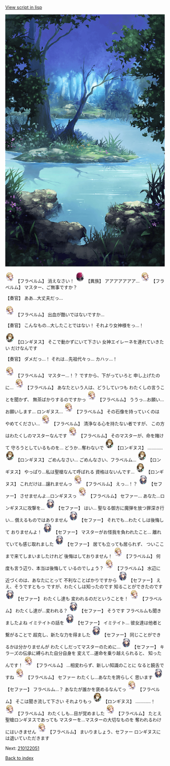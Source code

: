 [View script in lisp](../scripts/210122043.txt)

![fountain.png](../images/backgrounds/fountain.png)

<img src="../images/units/501611.png" alt="501611.png" height="34"/>
【フラベルム】
消えなさい！

<img src="../images/units/5809801.png" alt="5809801.png" height="34"/>
【異族】
アアアアアアア…

<img src="../images/units/501611.png" alt="501611.png" height="34"/>
【フラベルム】
マスター、ご無事ですか？

【奏官】
ああ…大丈夫だっ…

<img src="../images/units/501611.png" alt="501611.png" height="34"/>
【フラベルム】
出血が酷いではないですか…

【奏官】
こんなもの…大したことではない！
それより女神様をっ…！

<img src="../images/units/5300131.png" alt="5300131.png" height="34"/>
【ロンギヌス】
そこで動かずにいて下さい
女神エイレーネを連れていきたい
だけなんです

【奏官】
ダメだっ…！
それは…先祖代々っ…
カハッ…！

<img src="../images/units/501611.png" alt="501611.png" height="34"/>
【フラベルム】
マスター…！？
ですから、下がっていろと
申し上げたのに…

<img src="../images/units/501611.png" alt="501611.png" height="34"/>
【フラベルム】
あなたという人は、どうしていつも
わたくしの言うことを聞かず、
無茶ばかりするのですかっ

<img src="../images/units/501611.png" alt="501611.png" height="34"/>
【フラベルム】
ううっ…お願い…お願いします…
ロンギヌス…

<img src="../images/units/501611.png" alt="501611.png" height="34"/>
【フラベルム】
その石像を持っていくのは
やめてください…

<img src="../images/units/501611.png" alt="501611.png" height="34"/>
【フラベルム】
清浄なる心を持たない者ですが、
この方はわたくしのマスターなんです

<img src="../images/units/501611.png" alt="501611.png" height="34"/>
【フラベルム】
そのマスターが、命を賭けて
守ろうとしているものを…
どうか…奪わないで

<img src="../images/units/5300131.png" alt="5300131.png" height="34"/>
【ロンギヌス】
…………

<img src="../images/units/5300131.png" alt="5300131.png" height="34"/>
【ロンギヌス】
ごめんなさい…
ごめんなさい、フラベルム…

<img src="../images/units/5300131.png" alt="5300131.png" height="34"/>
【ロンギヌス】
やっぱり…私は聖槍なんて呼ばれる
資格はないんです…

<img src="../images/units/5300131.png" alt="5300131.png" height="34"/>
【ロンギヌス】
これだけは…譲れませんっ

<img src="../images/units/501611.png" alt="501611.png" height="34"/>
【フラベルム】
えっ…！？

<img src="../images/units/502111.png" alt="502111.png" height="34"/>
【セファー】
させませんよ…ロンギヌスっ

<img src="../images/units/501611.png" alt="501611.png" height="34"/>
【フラベルム】
セファー…
あなた…ロンギヌスに攻撃を…

<img src="../images/units/502111.png" alt="502111.png" height="34"/>
【セファー】
はい…
聖なる御方に魔弾を放つ罪深き行い…
償えるものではありません

<img src="../images/units/502111.png" alt="502111.png" height="34"/>
【セファー】
それでも…わたくしは後悔して
おりませんよ！

<img src="../images/units/502111.png" alt="502111.png" height="34"/>
【セファー】
マスターがお怪我を負われたこと…
離れていても感じ取れました

<img src="../images/units/502111.png" alt="502111.png" height="34"/>
【セファー】
居ても立っても居られず、
ついここまで来てしまいましたけれど
後悔はしておりません！

<img src="../images/units/501611.png" alt="501611.png" height="34"/>
【フラベルム】
何度も言う辺り、本当は後悔して
いるのでしょう？

<img src="../images/units/501611.png" alt="501611.png" height="34"/>
【フラベルム】
水辺に近づくのは、あなたにとって
不利なことばかりですから

<img src="../images/units/502111.png" alt="502111.png" height="34"/>
【セファー】
ええ、そうですともっ
ですが、わたくしは知ったのです
知ることができたのです

<img src="../images/units/502111.png" alt="502111.png" height="34"/>
【セファー】
わたくし達も
変われるのだということを！

<img src="../images/units/501611.png" alt="501611.png" height="34"/>
【フラベルム】
わたくし達が…変われる？

<img src="../images/units/502111.png" alt="502111.png" height="34"/>
【セファー】
そうです
フラベルムも聞きましたよね
イミテイトの話を

<img src="../images/units/502111.png" alt="502111.png" height="34"/>
【セファー】
イミテイト…
彼女達は他者と繋がることで
超克し、新たな力を得ました

<img src="../images/units/502111.png" alt="502111.png" height="34"/>
【セファー】
同じことができるかは分かりませんが
わたくしだってマスターのために…

<img src="../images/units/502111.png" alt="502111.png" height="34"/>
【セファー】
キラーズの伝承に縛られた自分自身を
変えて…運命を乗り越えられると、
知ったんです！

<img src="../images/units/501611.png" alt="501611.png" height="34"/>
【フラベルム】
…相変わらず、新しい知識のことに
なると饒舌ですね

<img src="../images/units/501611.png" alt="501611.png" height="34"/>
【フラベルム】
セファー
わたくし…あなたを誇らしく
思います

<img src="../images/units/502111.png" alt="502111.png" height="34"/>
【セファー】
フラベルム…？
あなたが誰かを褒めるなんてっ

<img src="../images/units/501611.png" alt="501611.png" height="34"/>
【フラベルム】
そこは聞き流して下さい
それよりもっ

<img src="../images/units/5300131.png" alt="5300131.png" height="34"/>
【ロンギヌス】
…………！

<img src="../images/units/501611.png" alt="501611.png" height="34"/>
【フラベルム】
わたくしも…目が覚めました

<img src="../images/units/501611.png" alt="501611.png" height="34"/>
【フラベルム】
たとえ聖槍ロンギヌスであっても
マスターを…マスターの大切なものを
奪われるわけにはいきません

<img src="../images/units/501611.png" alt="501611.png" height="34"/>
【フラベルム】
まいりましょう、セファー
ロンギヌスには退いていただきます

Next: [210122051](210122051.md)

[Back to index](index.md)
